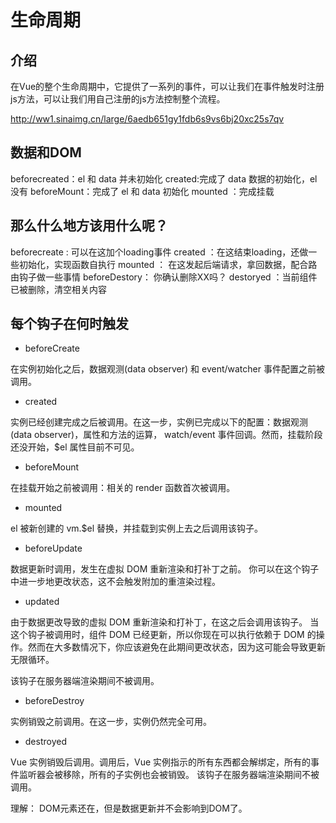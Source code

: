 # 生命周期

## 介绍

在Vue的整个生命周期中，它提供了一系列的事件，可以让我们在事件触发时注册js方法，可以让我们用自己注册的js方法控制整个流程。

http://ww1.sinaimg.cn/large/6aedb651gy1fdb6s9vs6bj20xc25s7qv

## 数据和DOM

beforecreated：el 和 data 并未初始化 
created:完成了 data 数据的初始化，el没有
beforeMount：完成了 el 和 data 初始化 
mounted ：完成挂载

## 那么什么地方该用什么呢？

beforecreate : 可以在这加个loading事件 
created ：在这结束loading，还做一些初始化，实现函数自执行 
mounted ： 在这发起后端请求，拿回数据，配合路由钩子做一些事情
beforeDestory： 你确认删除XX吗？ destoryed ：当前组件已被删除，清空相关内容

## 每个钩子在何时触发

- beforeCreate

在实例初始化之后，数据观测(data observer) 和 event/watcher 事件配置之前被调用。

- created

实例已经创建完成之后被调用。在这一步，实例已完成以下的配置：数据观测(data observer)，属性和方法的运算， watch/event 事件回调。然而，挂载阶段还没开始，$el 属性目前不可见。

- beforeMount

在挂载开始之前被调用：相关的 render 函数首次被调用。

- mounted

el 被新创建的 vm.$el 替换，并挂载到实例上去之后调用该钩子。

- beforeUpdate

数据更新时调用，发生在虚拟 DOM 重新渲染和打补丁之前。 你可以在这个钩子中进一步地更改状态，这不会触发附加的重渲染过程。

- updated

由于数据更改导致的虚拟 DOM 重新渲染和打补丁，在这之后会调用该钩子。
当这个钩子被调用时，组件 DOM 已经更新，所以你现在可以执行依赖于 DOM 的操作。然而在大多数情况下，你应该避免在此期间更改状态，因为这可能会导致更新无限循环。

该钩子在服务器端渲染期间不被调用。

- beforeDestroy

实例销毁之前调用。在这一步，实例仍然完全可用。

- destroyed

Vue 实例销毁后调用。调用后，Vue 实例指示的所有东西都会解绑定，所有的事件监听器会被移除，所有的子实例也会被销毁。 该钩子在服务器端渲染期间不被调用。

理解： DOM元素还在，但是数据更新并不会影响到DOM了。